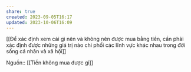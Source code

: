 ```yaml
---
share: true
created: 2023-09-05T16:17
updated: 2023-10-06T16:09
---
```

[[Để xác định xem cái gì nên và không nên được mua bằng tiền, cần phải xác định được những giá trị nào chi phối các lĩnh vực khác nhau trong đời sống cá nhân và xã hội]]


Nguồn:: [[Tiền không mua được gì]]
